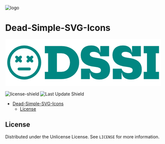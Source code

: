 
![logo](https://user-images.githubusercontent.com/5673408/118340645-ea829600-b4e1-11eb-9f30-f341a7308587.png)

# Dead-Simple-SVG-Icons
<!-- PROJECT LOGO -->
![Logo](https://github.com/Brian-Crotty/Dead-Simple-SVG-Icons/blob/main/logo.png)

<!-- Shields -->
![license-shield](https://img.shields.io/github/license/Brian-Crotty/Dead-Simple-SVG-Icons)
![Last Update Shield](https://img.shields.io/github/last-commit/Brian-Crotty/Dead-Simple-SVG-Icons)
<!-- https://img.shields.io/github/license/Brian-Crotty/Dead-Simple-SVG-Icons?style=for-the-badge -->

- [Dead-Simple-SVG-Icons](#dead-simple-svg-icons)
  - [License](#license)

<!-- LICENSE -->
## License

Distributed under the Unlicense License. See `LICENSE` for more information.

<!-- MARKDOWN LINKS & IMAGES -->
[logo-url]:https://github.com/Brian-Crotty/Dead-Simple-SVG-Icons/blob/main/logo.png
[license-url]:https://github.com/Brian-Crotty/Dead-Simple-SVG-Icons/blob/main/LICENSE
[license-shield]:?style=for-the-badge